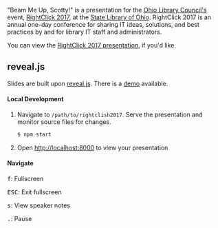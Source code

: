 "Beam Me Up, Scotty!" is a presentation for the [Ohio Library Council's](http://olc.org/) event, [RightClick 2017](http://olc.org/rightclick/), at the [State Library of Ohio](https://library.ohio.gov/). RightClick 2017 is an annual one-day conference for sharing IT ideas, solutions, and best practices by and for library IT staff and administrators. 

You can view the [RightClick 2017 presentation](https://dzoladz.github.io/rightclick2017/), if you'd like.


## reveal.js

Slides are built upon [reveal.js](https://github.com/hakimel/reveal.js). There is a [demo](http://lab.hakim.se/reveal-js/#/) available.

#### Local Development

1. Navigate to `/path/to/rightclish2017`. Serve the presentation and monitor source files for changes.
   ```sh
   $ npm start
   ```

1. Open <http://localhost:8000> to view your presentation

#### Navigate 

<kbd>f</kbd>: Fullscreen

<kbd>ESC</kbd>: Exit fullscreen

<kbd>s</kbd>: View speaker notes

<kbd>.</kbd>: Pause

